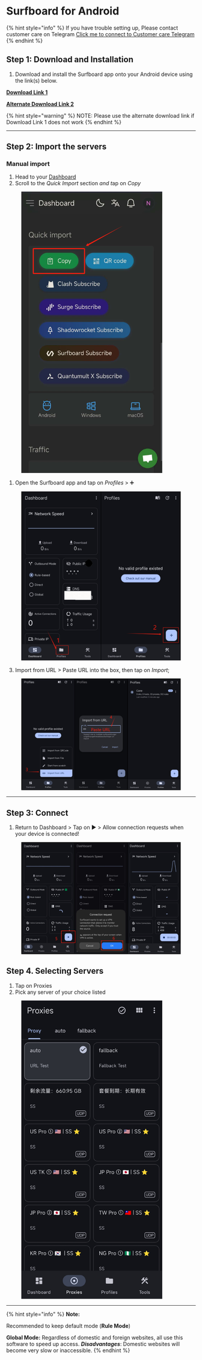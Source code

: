 # Surfboard for Android

{% hint style="info" %}
If you have trouble setting up, Please contact customer care on Telegram [Click me to connect to Customer care Telegram](https://t.me/conesupport)
{% endhint %}

## Step 1: Download and Installation

1. Download and install the Surfboard app onto your Android device using the link(s) below.

[**Download Link 1**](https://app.alekwu.top/soft/android/surfboard.apk)

[**Alternate Download Link 2**](https://www.mediafire.com/file/p0ktkoeohvcf3da/surfboard.apk/file)

{% hint style="warning" %}
NOTE: Please use the alternate download link if Download Link 1 does not work
{% endhint %}

***

## Step 2: Import the servers

### Manual import

1. Head to your [Dashboard](https://dash.coneapp.top)
2. Scroll to the _Quick Import_ section _and &#x74;_&#x61;p on _Copy_&#x20;

<figure><img src="../.gitbook/assets/Weixin Image_20250113135432.png" alt="" width="375"><figcaption></figcaption></figure>

1. Open the Surfboard app and tap on _Profiles_ > ➕

<figure><img src="../.gitbook/assets/image (66).png" alt="" width="563"><figcaption></figcaption></figure>

3. Import from URL > Paste URL into the box, then tap on _Import_;&#x20;

<figure><img src="../.gitbook/assets/image (69).png" alt="" width="563"><figcaption></figcaption></figure>

***

## Step 3: Connect

1. Return to Dashboard > Tap on ▶️ > Allow connection requests when your device is connected!

<figure><img src="../.gitbook/assets/image (70).png" alt="" width="563"><figcaption></figcaption></figure>

## Step 4. Selecting Servers

1. Tap on Proxies
2. Pick any server of your choice listed

<figure><img src="../.gitbook/assets/image (71).png" alt="" width="375"><figcaption></figcaption></figure>

***

{% hint style="info" %}
**Note:**

Recommended to keep default mode (**Rule Mode**)&#x20;

**Global Mode:** Regardless of domestic and foreign websites, all use this software to speed up access. _**Disadvantages**_: Domestic websites will become very slow or inaccessible.
{% endhint %}

&#x20;
